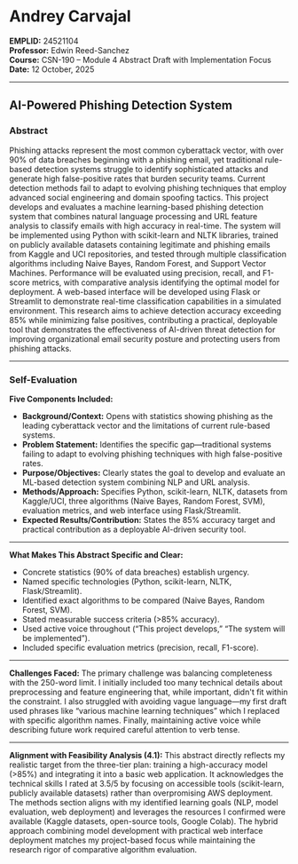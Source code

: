 # Andrey Carvajal  
**EMPLID:** 24521104  
**Professor:** Edwin Reed-Sanchez  
**Course:** CSN-190 – Module 4 Abstract Draft with Implementation Focus  
**Date:** 12 October, 2025  

---

## AI-Powered Phishing Detection System

### Abstract
Phishing attacks represent the most common cyberattack vector, with over 90% of data breaches beginning with a phishing email, yet traditional rule-based detection systems struggle to identify sophisticated attacks and generate high false-positive rates that burden security teams. Current detection methods fail to adapt to evolving phishing techniques that employ advanced social engineering and domain spoofing tactics. This project develops and evaluates a machine learning-based phishing detection system that combines natural language processing and URL feature analysis to classify emails with high accuracy in real-time. The system will be implemented using Python with scikit-learn and NLTK libraries, trained on publicly available datasets containing legitimate and phishing emails from Kaggle and UCI repositories, and tested through multiple classification algorithms including Naive Bayes, Random Forest, and Support Vector Machines. Performance will be evaluated using precision, recall, and F1-score metrics, with comparative analysis identifying the optimal model for deployment. A web-based interface will be developed using Flask or Streamlit to demonstrate real-time classification capabilities in a simulated environment. This research aims to achieve detection accuracy exceeding 85% while minimizing false positives, contributing a practical, deployable tool that demonstrates the effectiveness of AI-driven threat detection for improving organizational email security posture and protecting users from phishing attacks.

---

### Self-Evaluation

**Five Components Included:**
- **Background/Context:** Opens with statistics showing phishing as the leading cyberattack vector and the limitations of current rule-based systems.  
- **Problem Statement:** Identifies the specific gap—traditional systems failing to adapt to evolving phishing techniques with high false-positive rates.  
- **Purpose/Objectives:** Clearly states the goal to develop and evaluate an ML-based detection system combining NLP and URL analysis.  
- **Methods/Approach:** Specifies Python, scikit-learn, NLTK, datasets from Kaggle/UCI, three algorithms (Naive Bayes, Random Forest, SVM), evaluation metrics, and web interface using Flask/Streamlit.  
- **Expected Results/Contribution:** States the 85% accuracy target and practical contribution as a deployable AI-driven security tool.  

---

**What Makes This Abstract Specific and Clear:**
- Concrete statistics (90% of data breaches) establish urgency.  
- Named specific technologies (Python, scikit-learn, NLTK, Flask/Streamlit).  
- Identified exact algorithms to be compared (Naive Bayes, Random Forest, SVM).  
- Stated measurable success criteria (>85% accuracy).  
- Used active voice throughout (“This project develops,” “The system will be implemented”).  
- Included specific evaluation metrics (precision, recall, F1-score).  

---

**Challenges Faced:**
The primary challenge was balancing completeness with the 250-word limit. I initially included too many technical details about preprocessing and feature engineering that, while important, didn't fit within the constraint. I also struggled with avoiding vague language—my first draft used phrases like “various machine learning techniques” which I replaced with specific algorithm names. Finally, maintaining active voice while describing future work required careful attention to verb tense.

---

**Alignment with Feasibility Analysis (4.1):**
This abstract directly reflects my realistic target from the three-tier plan: training a high-accuracy model (>85%) and integrating it into a basic web application. It acknowledges the technical skills I rated at 3.5/5 by focusing on accessible tools (scikit-learn, publicly available datasets) rather than overpromising AWS deployment. The methods section aligns with my identified learning goals (NLP, model evaluation, web deployment) and leverages the resources I confirmed were available (Kaggle datasets, open-source tools, Google Colab). The hybrid approach combining model development with practical web interface deployment matches my project-based focus while maintaining the research rigor of comparative algorithm evaluation.
